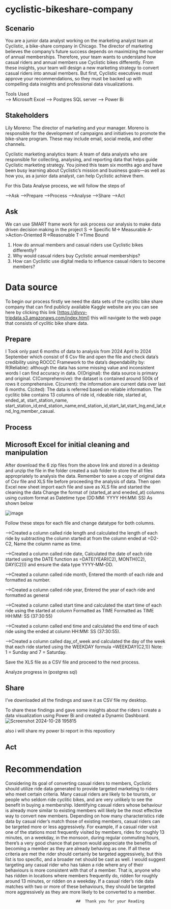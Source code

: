 # cyclistic-bikeshare-company

## Scenario

You are a junior data analyst working on the marketing analyst team at Cyclistic, a bike-share company in Chicago. The director of marketing believes the company’s future success depends on maximizing the number of annual memberships. Therefore, your team wants to understand how casual riders and annual members use Cyclistic bikes differently. From these insights, your team will design a new marketing strategy to convert casual riders into annual members. But first, Cyclistic executives must approve your recommendations, so they must be backed up with compelling data insights and professional data visualizations.

Tools Used	
--> Microsoft Excel
--> Postgres SQL server
--> Power Bi

## Stakeholders
          
Lily Moreno: 
          The director of marketing and your manager. Moreno is responsible for the development of campaigns and initiatives to promote the bike-share program. These may include email, social media, and other channels.

Cyclistic marketing analytics team: 
                 A team of data analysts who are responsible for collecting, analysing, and reporting data that helps guide Cyclistic marketing strategy. You joined this team six months ago and have been busy learning about Cyclistic’s mission and business goals—as well as how you, as a junior data analyst, can help Cyclistic achieve them.

For this Data Analyse process, we will follow the steps of

-->Ask
-->Prepare
-->Process
-->Analyse
-->Share
 -->Act                                   

## Ask
 We can use SMART frame work for ask process our analysis to make data driven decision making in the project
S -> Specific
M-> Measurable
A->Action-Oriented
R->Reasonable
T->Time Bound

1. How do annual members and casual riders use Cyclistic bikes differently?        
2. Why would casual riders buy Cyclistic annual memberships?
3. How can Cyclistic use digital media to influence casual riders to become members?

# Data source
To begin our process firstly we need the data sets of the cyclitic bike share company that can find publicly available Kaggle website are you can see here by clicking this link [https://divvy-tripdata.s3.amazonaws.com/index.html]
 this will navigate to the web page that consists of cyclitic  bike share data.

## Prepare
   I Took only past  6 months of data  to analysis from 2024 April to 2024 September which consist of 6 Csv file and open the file and check data’s credibility using ROCCC Framework to the data’s dependability by:
R(Reliable): although the data has some missing value and inconsistent words I can find accuracy in data.
O(Original): the data source is primary and original.
C(Comprehensive): the dataset is contained around 500k of rows it comprehensive.
C(current): the information are current data over last 6 months.
C(cited): The data is referred based on reliable information. 
The cyclitic bike contains 13 columns of ride id, rideable ride, started at, ended_at, start_station_name, start_station_id,end_station_name,end_station_id,start_lat,start_lng,end_lat,end_lng,member_casual.


## Process
## Microsoft Excel for initial cleaning and manipulation
After download the 6 zip files from the above link and stored in a desktop and unzip the file in the folder created a sub folder to store the all files appropriately to analysis the data. Remember to save a copy of original data of Csv file and XLS file before proceeding the analysis of data. Then open Excel new sheet import each file and save as XLS file and started the cleaning the data
Change the format of (started_at and eneded_at) columns using custom format as Datetime type (DD:MM: YYYY HH:MM: SS)
As shown below

![image](https://github.com/user-attachments/assets/52c588f4-c4a7-417c-98a3-b2471225d3e4)


 
Follow these steps for each file and change datatype for both columns.

-->Created a column called ride length and calculated the length of each ride by subtracting the column started at from the column ended at 
     =D2-C2, Name the column name as time.
     
-->Created a column called ride date, Calculated the date of each ride started using the DATE function as =DATE(YEAR(C2), MONTH(C2), 
    DAY(C2))) and ensure the data type YYYY-MM-DD.
    
-->Created a column called ride month, Entered the month of each ride and formatted as number.

-->Created a column called ride year, Entered the year of each ride and formatted as general

-->Created a column called start time and calculated the start time of each ride using the started at column Formatted as TIME Formatted as 
  TIME HH:MM: SS (37:30:55)
  
-->Created a column called end time and calculated the end time of each ride using the ended at column HH:MM: SS (37:30:55).

-->Created a column called day_of_week and calculated the day of the week that each ride started using the WEEKDAY formula =WEEKDAY(C2,1)) 
   Note: 1 = Sunday and 7 = Saturday.

Save the XLS file as a CSV file and proceed to the next process.

Analyze progress in (postgres sql)

## Share
I’ve downloaded all the findings and save it as CSV file my desktop.

To share these findings and gave some insights about the riders 
I create a data visualization using Power Bi and created a Dynamic Dashboard.
![Screenshot 2024-10-28 195815](https://github.com/user-attachments/assets/44859a50-7f7c-40db-81fa-d55a8622a365)


also i will share my power bi report in this repostiory

## Act
# Recommendation
Considering its goal of converting casual riders to members, Cyclistic should utilize ride data generated to provide targeted marketing to riders who meet certain criteria. Many casual riders are likely to be tourists, or people who seldom ride cyclitic bikes, and are very unlikely to see the benefit in buying a membership. Identifying casual riders whose behaviour is already more similar to existing members will likely be the most effective way to convert new members. Depending on how many characteristics ride data by casual rider’s match those of existing members, casual riders can be targeted more or less aggressively.
For example, if a casual rider visit one of the stations most frequently visited by members, rides for roughly 13 minutes, on a weekday, in the monsoon, during regular commuting hours, there’s a very good chance that person would appreciate the benefits of becoming a member as they are already behaving as one. If all these criteria are met the rider should certainly be targeted aggressively, but this list is too specific, and a broader net should be cast as well.
I would suggest targeting any casual rider who has taken a ride where any of their behaviours is more consistent with that of a member. That is, anyone who has ridden in locations where members frequently do, ridden for roughly around 13 minutes, or ridden on a weekday. If a casual rider’s ride data matches with two or more of these behaviours, they should be targeted more aggressively as they are more likely to be converted to a member.

                                   ##  Thank you for your Reading





